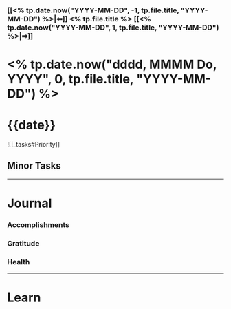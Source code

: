 
### [[<% tp.date.now("YYYY-MM-DD", -1, tp.file.title, "YYYY-MM-DD") %>|⬅]] <% tp.file.title %> [[<% tp.date.now("YYYY-MM-DD", 1, tp.file.title, "YYYY-MM-DD") %>|➡]]

# <% tp.date.now("dddd, MMMM Do, YYYY", 0, tp.file.title, "YYYY-MM-DD") %>

# {{date}}

![[_tasks#Priority]]

## Minor Tasks

---
# Journal

### Accomplishments 

### Gratitude

### Health

---

# Learn